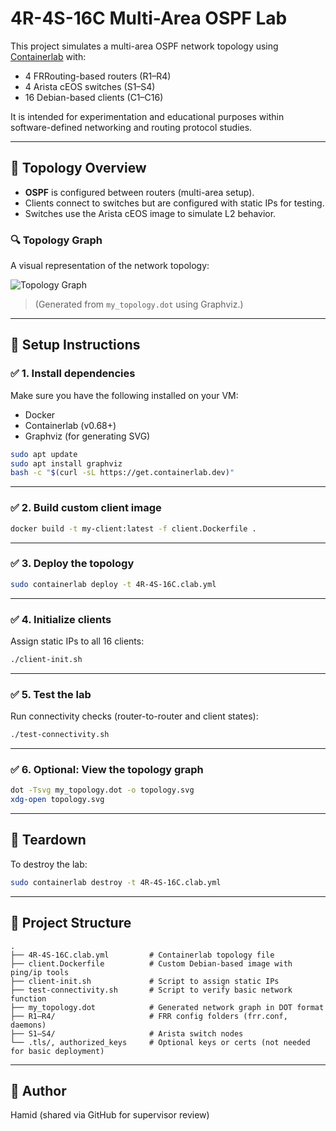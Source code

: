 # 4R-4S-16C Multi-Area OSPF Lab

This project simulates a multi-area OSPF network topology using [Containerlab](https://containerlab.dev/) with:
- 4 FRRouting-based routers (R1–R4)
- 4 Arista cEOS switches (S1–S4)
- 16 Debian-based clients (C1–C16)

It is intended for experimentation and educational purposes within software-defined networking and routing protocol studies.

---

## 🧱 Topology Overview

- **OSPF** is configured between routers (multi-area setup).
- Clients connect to switches but are configured with static IPs for testing.
- Switches use the Arista cEOS image to simulate L2 behavior.

### 🔍 Topology Graph

A visual representation of the network topology:

![Topology Graph](topology.svg)

> (Generated from `my_topology.dot` using Graphviz.)

---

## 🚀 Setup Instructions

### ✅ 1. Install dependencies

Make sure you have the following installed on your VM:
- Docker
- Containerlab (v0.68+)
- Graphviz (for generating SVG)

```bash
sudo apt update
sudo apt install graphviz
bash -c "$(curl -sL https://get.containerlab.dev)"
```

---

### ✅ 2. Build custom client image

```bash
docker build -t my-client:latest -f client.Dockerfile .
```

---

### ✅ 3. Deploy the topology

```bash
sudo containerlab deploy -t 4R-4S-16C.clab.yml
```

---

### ✅ 4. Initialize clients

Assign static IPs to all 16 clients:

```bash
./client-init.sh
```

---

### ✅ 5. Test the lab

Run connectivity checks (router-to-router and client states):

```bash
./test-connectivity.sh
```

---

### ✅ 6. Optional: View the topology graph

```bash
dot -Tsvg my_topology.dot -o topology.svg
xdg-open topology.svg
```

---

## 🧹 Teardown

To destroy the lab:

```bash
sudo containerlab destroy -t 4R-4S-16C.clab.yml
```

---

## 📁 Project Structure

```
.
├── 4R-4S-16C.clab.yml         # Containerlab topology file
├── client.Dockerfile          # Custom Debian-based image with ping/ip tools
├── client-init.sh             # Script to assign static IPs
├── test-connectivity.sh       # Script to verify basic network function
├── my_topology.dot            # Generated network graph in DOT format
├── R1–R4/                     # FRR config folders (frr.conf, daemons)
├── S1–S4/                     # Arista switch nodes
└── .tls/, authorized_keys     # Optional keys or certs (not needed for basic deployment)
```

---

## 👤 Author

Hamid (shared via GitHub for supervisor review)
